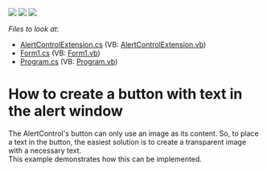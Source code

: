 <!-- default badges list -->
![](https://img.shields.io/endpoint?url=https://codecentral.devexpress.com/api/v1/VersionRange/128616334/11.1.12%2B)
[![](https://img.shields.io/badge/Open_in_DevExpress_Support_Center-FF7200?style=flat-square&logo=DevExpress&logoColor=white)](https://supportcenter.devexpress.com/ticket/details/E2077)
[![](https://img.shields.io/badge/📖_How_to_use_DevExpress_Examples-e9f6fc?style=flat-square)](https://docs.devexpress.com/GeneralInformation/403183)
<!-- default badges end -->
<!-- default file list -->
*Files to look at*:

* [AlertControlExtension.cs](./CS/WindowsApplication1/AlertControlExtension.cs) (VB: [AlertControlExtension.vb](./VB/WindowsApplication1/AlertControlExtension.vb))
* [Form1.cs](./CS/WindowsApplication1/Form1.cs) (VB: [Form1.vb](./VB/WindowsApplication1/Form1.vb))
* [Program.cs](./CS/WindowsApplication1/Program.cs) (VB: [Program.vb](./VB/WindowsApplication1/Program.vb))
<!-- default file list end -->
# How to create a button with text in the alert window


<p>The AlertControl's button can only use an image as its content. So, to place a text in the button, the easiest solution is to create a transparent image with a necessary text. <br />
This example demonstrates how this can be implemented.</p>

<br/>



